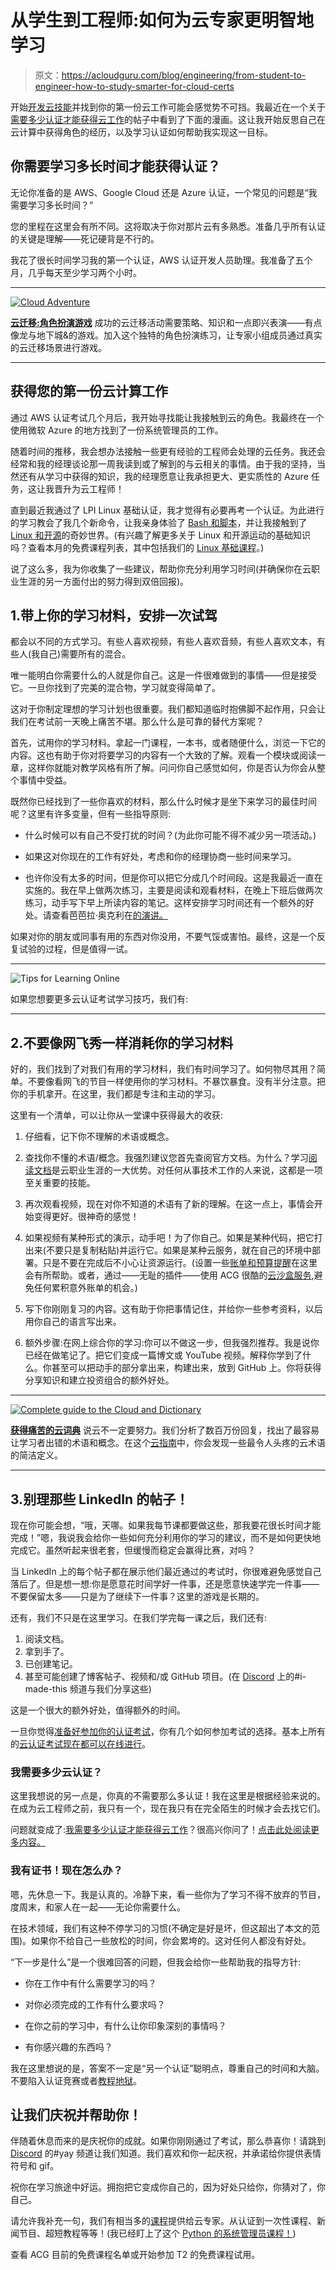 # 从学生到工程师:如何为云专家更明智地学习

> 原文：<https://acloudguru.com/blog/engineering/from-student-to-engineer-how-to-study-smarter-for-cloud-certs>

开始[开发云技能](https://acloudguru.com/solutions/individuals)并找到你的第一份云工作可能会感觉势不可挡。我最近在一个关于[需要多少认证才能获得云工作](https://acloudguru.com/blog/engineering/how-many-certifications-do-i-need-to-get-a-cloud-job)的帖子中看到了下面的漫画。这让我开始反思自己在云计算中获得角色的经历，以及学习认证如何帮助我实现这一目标。

## 你需要学习多长时间才能获得认证？

无论你准备的是 AWS、Google Cloud 还是 Azure 认证，一个常见的问题是“我需要学习多长时间？”

您的里程在这里会有所不同。这将取决于你对那片云有多熟悉。准备几乎所有认证的关键是理解——死记硬背是不行的。

我花了很长时间学习我的第一个认证，AWS 认证开发人员助理。我准备了五个月，几乎每天至少学习两个小时。

* * *

[![Cloud Adventure](img/a312d94930ad6b6293401f6bb5f5286d.png)](https://get.acloudguru.com/cloud-migration-role-playing-game-webinar)

**[云迁移:角色扮演游戏](https://get.acloudguru.com/cloud-migration-role-playing-game-webinar)** 成功的云迁移活动需要策略、知识和一点即兴表演——有点像龙与地下城&的游戏。加入这个独特的角色扮演练习，让专家小组成员通过真实的云迁移场景进行游戏。

* * *

## 获得您的第一份云计算工作

通过 AWS 认证考试几个月后，我开始寻找能让我接触到云的角色。我最终在一个使用微软 Azure 的地方找到了一份系统管理员的工作。

随着时间的推移，我会想办法接触一些更有经验的工程师会处理的云任务。我还会经常和我的经理谈论那一周我读到或了解到的与云相关的事情。由于我的坚持，当然还有从学习中获得的知识，我的经理愿意让我承担更大、更实质性的 Azure 任务，这让我晋升为云工程师！

直到最近我通过了 LPI Linux 基础认证，我才觉得有必要再考一个认证。为此进行的学习教会了我几个新命令，让我亲身体验了 [Bash 和脚本](https://acloudguru.com/course/the-system-administrators-guide-to-bash-scripting-2)，并让我接触到了 [Linux 和开源](https://acloudguru.com/course/linux-operating-system-fundamentals)的奇妙世界。(有兴趣了解更多关于 Linux 和开源运动的基础知识吗？查看本月的免费课程列表，其中包括我们的 [Linux 基础课程](https://acloudguru.com/course/linux-operating-system-fundamentals)。)

说了这么多，我为你收集了一些建议，帮助你充分利用学习时间(并确保你在云职业生涯的另一方面付出的努力得到双倍回报)。

## 1.带上你的学习材料，安排一次试驾

都会以不同的方式学习。有些人喜欢视频，有些人喜欢音频，有些人喜欢文本，有些人(我自己)需要所有的混合。

唯一能明白你需要什么的人就是你自己。这是一件很难做到的事情——但是接受它。一旦你找到了完美的混合物，学习就变得简单了。

这对于你制定理想的学习计划也很重要。我们都知道临时抱佛脚不起作用，只会让我们在考试前一天晚上痛苦不堪。那么什么是可靠的替代方案呢？

首先，试用你的学习材料。拿起一门课程，一本书，或者随便什么，浏览一下它的内容。这也有助于你对将要学习的内容有一个大致的了解。观看一个模块或阅读一章，这样你就能对教学风格有所了解。问问你自己感觉如何，你是否认为你会从整个事情中受益。

既然你已经找到了一些你喜欢的材料，那么什么时候才是坐下来学习的最佳时间呢？这里有许多变量，但有一些指导原则:

*   什么时候可以有自己不受打扰的时间？(为此你可能不得不减少另一项活动。)

*   如果这对你现在的工作有好处，考虑和你的经理协商一些时间来学习。

*   也许你没有太多的时间，但是你可以把它分成几个时间段。这是我最近一直在实施的。我在早上做两次练习，主要是阅读和观看材料，在晚上下班后做两次练习，动手写下早上所读内容的笔记。这样安排学习时间还有一个额外的好处。请查看芭芭拉·奥克利在[的演讲。](https://youtu.be/O96fE1E-rf8)

如果对你的朋友或同事有用的东西对你没用，不要气馁或害怕。最终，这是一个反复试验的过程，但是值得一试。

* * *

![Tips for Learning Online](img/983f55f9bd2405c63543afee6f5eb08f.png)

如果您想要更多云认证考试学习技巧，我们有:

* * *

## 2.不要像网飞秀一样消耗你的学习材料

好的，我们找到了对我们有用的学习材料，我们有时间学习了。如何物尽其用？简单。不要像看网飞的节目一样使用你的学习材料。不暴饮暴食。没有半分注意。把你的手机拿开。在这里，我们都是专注和主动的学习。

这里有一个清单，可以让你从一堂课中获得最大的收获:

1.  仔细看，记下你不理解的术语或概念。

2.  查找你不懂的术语/概念。我强烈建议您首先查阅官方文档。为什么？学习[阅读文档](https://acloudguru.com/blog/engineering/the-career-changing-art-of-reading-the-docs)是云职业生涯的一大优势。对任何从事技术工作的人来说，这都是一项至关重要的技能。

3.  再次观看视频，现在对你不知道的术语有了新的理解。在这一点上，事情会开始变得更好。很神奇的感觉！

4.  如果视频有某种形式的演示，动手吧！为了你自己。如果是某种代码，把它打出来(不要只是复制粘贴)并运行它。如果是某种云服务，就在自己的环境中部署。只是不要在完成后不小心让资源运行。(设置一些[账单和预算提醒](https://www.youtube.com/watch?v=2XilJFirnWY)在这里会有所帮助。或者，通过——无耻的插件——使用 ACG 很酷的[云沙盒服务](https://acloudguru.com/platform/cloud-sandbox-playgrounds),避免任何累积意外账单的机会。)

5.  写下你刚刚复习的内容。这有助于你把事情记住，并给你一些参考资料，以后用你自己的语言写出来。

6.  额外步骤:在网上综合你的学习:你可以不做这一步，但我强烈推荐。我是说你已经在做笔记了。把它们变成一篇博文或 YouTube 视频。解释你学到了什么。你甚至可以把动手的部分拿出来，构建出来，放到 GitHub 上。你将获得分享知识和建立投资组合的额外好处。

* * *

[![Complete guide to the Cloud and Dictionary ](img/93ebf63b88ab7fbd48705a01952ba688.png)](https://get.acloudguru.com/cloud-dictionary-of-pain)

[**获得痛苦的云词典**](https://get.acloudguru.com/cloud-dictionary-of-pain)
说云不一定要努力。我们分析了数百万份回复，找出了最容易让学习者出错的术语和概念。在这个[云指南](https://get.acloudguru.com/cloud-dictionary-of-pain)中，你会发现一些最令人头疼的云术语的简洁定义。

* * *

## 3.别理那些 LinkedIn 的帖子！

现在你可能会想，“哦，天哪。如果我每节课都要做这些，那我要花很长时间才能完成！”嗯，我说我会给你一些如何充分利用你的学习的建议，而不是如何更快地完成它。虽然听起来很老套，但缓慢而稳定会赢得比赛，对吗？

当 LinkedIn 上的每个帖子都在展示他们最近通过的考试时，你很难避免感觉自己落后了。但是想一想:你是愿意花时间学好一件事，还是愿意快速学完一件事——不要保留太多——只是为了继续下一件事？这里的游戏是长期的。

还有，我们不只是在这里学习。在我们学完每一课之后，我们还有:

1.  阅读文档。
2.  拿到手了。
3.  已创建笔记。
4.  甚至可能创建了博客帖子、视频和/或 GitHub 项目。(在 [Discord](https://acloudguru.com/blog/news/join-the-acg-community-on-discord) 上的#i-made-this 频道与我们分享这些)

这是一个很大的额外好处，值得额外的时间。

一旦你觉得[准备好参加你的认证考试](https://acloudguru.com/blog/engineering/tips-to-prepare-for-your-microsoft-azure-certification-exam)，你有几个如何参加考试的选择。基本上所有的[云认证考试现在都可以在线进行](https://acloudguru.com/blog/engineering/online-cloud-certification-faqs-how-to-earn-certs-from-home)。

### 我需要多少云认证？

这里我想说的另一点是，你真的不需要那么多认证！我在这里是根据经验来说的。在成为云工程师之前，我只有一个，现在我只有在完全陌生的时候才会去找它们。

问题就变成了:[我需要多少认证才能获得云工作](https://acloudguru.com/blog/engineering/how-many-certifications-do-i-need-to-get-a-cloud-job)？很高兴你问了！[点击此处阅读更多内容。](https://acloudguru.com/blog/engineering/how-many-certifications-do-i-need-to-get-a-cloud-job?utm_source=linkedin&utm_medium=social&utm_campaign=careerblog)

### 我有证书！现在怎么办？

嗯，先休息一下。我是认真的。冷静下来，看一些你为了学习不得不放弃的节目，度周末，和家人在一起——无论你需要什么。

在技术领域，我们有这种不停学习的习惯(不确定是好是坏，但这超出了本文的范围)。如果你不给自己一些放松的时间，你会累垮的。这对任何人都没有好处。

“下一步是什么”是一个很难回答的问题，但我会给你一些帮助我的指导方针:

*   你在工作中有什么需要学习的吗？

*   对你必须完成的工作有什么要求吗？

*   在你之前的学习中，有什么让你印象深刻的事情吗？

*   有你感兴趣的东西吗？

我在这里想说的是，答案不一定是“另一个认证”聪明点，尊重自己的时间和大脑。不要陷入认证竞赛或者[教程地狱](https://dev.to/davidmm1707/how-to-escape-from-tutorial-hell-and-never-come-back-bb6)。

## 让我们庆祝并帮助你！

伴随着休息而来的是庆祝你的成就。如果你刚刚通过了考试，那么恭喜你！请跳到 [Discord](https://acloudguru.com/blog/news/join-the-acg-community-on-discord) 的#yay 频道让我们知道。我们喜欢和你一起庆祝，并承诺给你提供表情符号和 gif。

祝你在学习旅途中好运。拥抱把它变成你自己的，因为好处只给你，你猜对了，你自己。

请允许我补充一句，我们有相当多的[课程](https://acloudguru.com/browse-training)提供给云专家。从认证到一次性课程、新闻节目、超短教程等等！(我已经盯上了这个 [Python 的系统管理员课程！](https://acloud.guru/overview/167515da-d23b-49e6-9919-4d0c23e7fc1c?_ga=2.76810581.1305150927.1615914832-1249660509.1615488934))

查看 ACG 目前的免费课程名单或开始参加 T2 的免费课程试用。